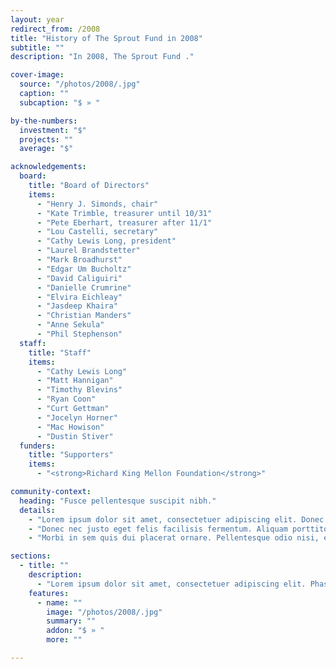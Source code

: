 ```yaml
---
layout: year
redirect_from: /2008
title: "History of The Sprout Fund in 2008"
subtitle: ""
description: "In 2008, The Sprout Fund ."

cover-image:
  source: "/photos/2008/.jpg"
  caption: ""
  subcaption: "$ » "

by-the-numbers:
  investment: "$"
  projects: ""
  average: "$"

acknowledgements:
  board:
    title: "Board of Directors"
    items:
      - "Henry J. Simonds, chair"
      - "Kate Trimble, treasurer until 10/31"
      - "Pete Eberhart, treasurer after 11/1"
      - "Lou Castelli, secretary"
      - "Cathy Lewis Long, president"
      - "Laurel Brandstetter"
      - "Mark Broadhurst"
      - "Edgar Um Bucholtz"
      - "David Caliguiri"
      - "Danielle Crumrine"
      - "Elvira Eichleay"
      - "Jasdeep Khaira"
      - "Christian Manders"
      - "Anne Sekula"
      - "Phil Stephenson"
  staff:
    title: "Staff"
    items:
      - "Cathy Lewis Long"
      - "Matt Hannigan"
      - "Timothy Blevins"
      - "Ryan Coon"
      - "Curt Gettman"
      - "Jocelyn Horner"
      - "Mac Howison"
      - "Dustin Stiver"
  funders:
    title: "Supporters"
    items:
      - "<strong>Richard King Mellon Foundation</strong>"

community-context:
  heading: "Fusce pellentesque suscipit nibh."
  details:
    - "Lorem ipsum dolor sit amet, consectetuer adipiscing elit. Donec odio. Quisque volutpat mattis eros. Nullam malesuada erat ut turpis. Suspendisse urna nibh, viverra non, semper suscipit, posuere a, pede."
    - "Donec nec justo eget felis facilisis fermentum. Aliquam porttitor mauris sit amet orci. Aenean dignissim pellentesque felis."
    - "Morbi in sem quis dui placerat ornare. Pellentesque odio nisi, euismod in, pharetra a, ultricies in, diam. Sed arcu. Cras consequat."

sections:
  - title: ""
    description:
      - "Lorem ipsum dolor sit amet, consectetuer adipiscing elit. Phasellus hendrerit. Pellentesque aliquet nibh nec urna. In nisi neque, aliquet vel, dapibus id, mattis vel, nisi. Sed pretium, ligula sollicitudin laoreet viverra, tortor libero sodales leo, eget blandit nunc tortor eu nibh."
    features:
      - name: ""
        image: "/photos/2008/.jpg"
        summary: ""
        addon: "$ » "
        more: ""

---
```

